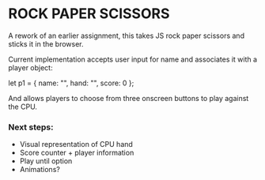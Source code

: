 # ROCK PAPER SCISSORS

A rework of an earlier assignment, this takes JS rock paper scissors and sticks it in the browser.

Current implementation accepts user input for name and associates it with a player object:

let p1 = {
    name: "",
    hand: "",
    score: 0
};

And allows players to choose from three onscreen buttons to play against the CPU.

### Next steps:
* Visual representation of CPU hand
* Score counter + player information
* Play until option
* Animations?


